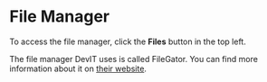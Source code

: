 # File Manager

To access the file manager, click the **<i class="fas fa-fw fa-folder-open"></i> Files** button in the top left.

The file manager DevIT uses is called FileGator. You can find more information about it on [their website](https://filegator.io/).
